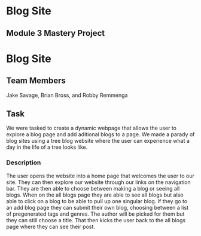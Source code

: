 # Blog Site

## Module 3 Mastery Project

# Blog Site

## Team Members
Jake Savage,
Brian Bross, and
Robby Remmenga

## Task
We were tasked to create a dynamic webpage that allows the user to explore a blog page and add aditional blogs to a page.  We made a parady of blog sites using a tree blog website where the user can experience what a day in the life of a tree looks like.  

### Description
The user opens the website into a home page that welcomes the user to our site.  They can then explore our website through our links on the navigation bar.  They are then able to choose between making a blog or seeing all blogs.  When on the all blogs page they are able to see all blogs but also able to click on a blog to be able to pull up one singular blog.  If they go to an add blog page they can submit their own blog, choosing between a list of pregenerated tags and genres.  The author will be picked for them but they can still choose a title.  That then kicks the user back to the all blogs page where they can see their post. 
